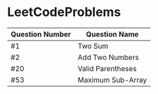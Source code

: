 # LeetCodeProblems

| Question Number  | Question Name |
| --------------------- | ------------------ |
|               #1            |       Two Sum      |
|               #2            |  Add Two Numbers  |
|               #20          |  Valid Parentheses   |
|               #53          | Maximum Sub-Array |
